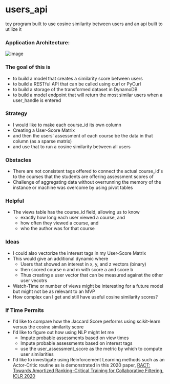 # users_api
toy program built to use cosine similarity between users and an api built to utilize it

### Application Architecture:

![image](https://user-images.githubusercontent.com/28716728/137602995-7f8f9a2f-54e8-4bd6-b6f8-15514cbc37d3.png)

### The goal of this is 

- to build a model that creates a similarity score between users
- to build a RESTful API that can be called using curl or PyCurl
- to build a storage of the transformed dataset in DynamoDB
- to build a model endpoint that will return the most similar users when a user_handle is entered

### Strategy

- I would like to make each course_id its own column
 - Creating a User-Score Matrix
- and then the users' assessment of each course be the data in that column (as a sparse matrix)
- and use that to run a cosine similarity between all users

### Obstacles
- There are not consistent tags offered to connect the actual course_id's to the courses that the students are offering assessment scores of
- Challenge of aggregating data without overrunning the memory of the instance or machine was overcome by using pivot tables

### Helpful
- The views table has the course_id field, allowing us to know 
    - exactly how long each user viewed a course, and 
    - how often they viewed a course, and 
    - who the author was for that course

### Ideas
- I could also vectorize the interest tags in my User-Score Matrix
- This would give an additional dynamic where
    - Users that showed an interest in x, y, and z vectors (binary) 
    - then scored course n and m with score a and score b
    - Thus creating a user vector that can be measured against the other user vecotrs
- Watch-Time or number of views might be interesting for a future model but might not be as relevant to an MVP
- How complex can I get and still have useful cosine similarity scores?

### If Time Permits
- I'd like to compare how the Jaccard Score performs using scikit-learn versus the cosine similarity score
- I'd like to figure out how using NLP might let me 
    - Impute probable assessments based on view times
    - Impute probable assessments based on interest tags
    - use the user_assessment_score as the metric by which to compute user similarities
- I'd like to investigate using Reinforcement Learning methods such as an Actor-Critic routine as is demonstrated in this 2020 paper, <a href='https://arxiv.org/pdf/1906.04281v2.pdf'>RACT: Towards Amortized Ranking-Critical Training for Collaborative Filtering, ICLR 2020</a> 



